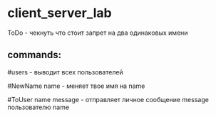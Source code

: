 # client_server_lab

ToDo - чекнуть что стоит запрет на два одинаковых имени

## commands:

#users - выводит всех пользователей

#NewName name - меняет твое имя на name

#ToUser name message - отправляет личное сообщение message пользователю name

